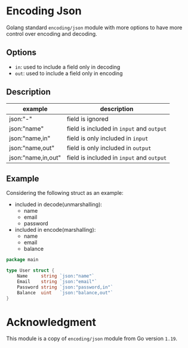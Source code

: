 # Encoding Json
Golang standard `encoding/json` module with more options to have more control over encoding and decoding.

## Options
- `in`: used to include a field only in decoding
- `out`: used to include a field only in encoding

## Description
| example            | description                               |
|--------------------|-------------------------------------------|
| json:"-"           | field is ignored                          |
| json:"name"        | field is included in `input` and `output` |
| json:"name,in"     | field is only included in `input`         |
| json:"name,out"    | field is only included in `output`        |
| json:"name,in,out" | field is included in `input` and `output` | 


## Example
Considering the following struct as an example:
- included in decode(unmarshalling):
  - name
  - email
  - password
- included in encode(marshalling):
  - name
  - email
  - balance

```go
package main

type User struct {
	Name     string `json:"name"`
	Email    string `json:"email"`
	Password string `json:"password,in"`
	Balance  uint   `json:"balance,out"`
}
```

# Acknowledgment
This module is a copy of `encoding/json` module from Go version `1.19`.
